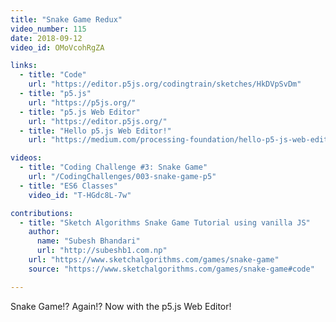 ```yaml
---
title: "Snake Game Redux"
video_number: 115
date: 2018-09-12
video_id: OMoVcohRgZA

links:
  - title: "Code"
    url: "https://editor.p5js.org/codingtrain/sketches/HkDVpSvDm"
  - title: "p5.js"
    url: "https://p5js.org/"
  - title: "p5.js Web Editor"
    url: "https://editor.p5js.org/"
  - title: "Hello p5.js Web Editor!"
    url: "https://medium.com/processing-foundation/hello-p5-js-web-editor-b90b902b74cf"

videos:
  - title: "Coding Challenge #3: Snake Game"
    url: "/CodingChallenges/003-snake-game-p5"
  - title: "ES6 Classes"
    video_id: "T-HGdc8L-7w"

contributions:
  - title: "Sketch Algorithms Snake Game Tutorial using vanilla JS"
    author:
      name: "Subesh Bhandari"
      url: "http://subeshb1.com.np"
    url: "https://www.sketchalgorithms.com/games/snake-game"
    source: "https://www.sketchalgorithms.com/games/snake-game#code"

---
```


Snake Game!? Again!? Now with the p5.js Web Editor!
